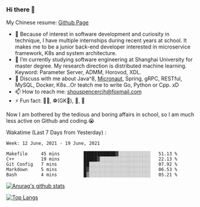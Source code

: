 ### Hi there 👋

My Chinese resume: [Github Page](https://spencercjh.github.io/resume/)

- 🔭 Because of interest in software development and curiosity in technique, I have multiple internships during recent years at school. It makes me to be a junior back-end developer interested in microservice framework, K8s and system architecture.
- 🌱 I’m currently studying software engineering at Shanghai University for master degree. My research direction is distributed machine learning. Keyword: Parameter Server, ADMM, Horovod, XDL.
- 💬 Discuss with me about Java^8, [Micronaut](http://micronaut.io/), Spring, gRPC, RESTful, MySQL, Docker, K8s...Or teatch me to write Go, Python or Cpp. xD
- 📫 How to reach me: shouspencercjh@foxmail.com
- ⚡ Fun fact: 🚴‍♂️, ⚽(GK🥅), 🏓, 🏸

Now I am bothered by the tedious and boring affairs in school, so I am much less active on Github and coding.😭

Wakatime (Last 7 Days from Yesterday) :

<!--START_SECTION:waka-->
```text
Week: 12 June, 2021 - 19 June, 2021

Makefile     45 mins         ████████████▓░░░░░░░░░░░░   51.13 % 
C++          19 mins         █████▓░░░░░░░░░░░░░░░░░░░   22.13 % 
Git Config   7 mins          ██░░░░░░░░░░░░░░░░░░░░░░░   07.92 % 
Markdown     5 mins          █▓░░░░░░░░░░░░░░░░░░░░░░░   06.53 % 
Bash         4 mins          █▒░░░░░░░░░░░░░░░░░░░░░░░   05.21 % 
```
<!--END_SECTION:waka-->

[![Anurag's github stats](https://github-readme-stats.vercel.app/api?username=spencercjh&theme=tokyonight&show_icons=true)](https://github.com/anuraghazra/github-readme-stats)

[![Top Langs](https://github-readme-stats.vercel.app/api/top-langs/?username=spencercjh&layout=compact&theme=tokyonight)](https://github.com/anuraghazra/github-readme-stats)
